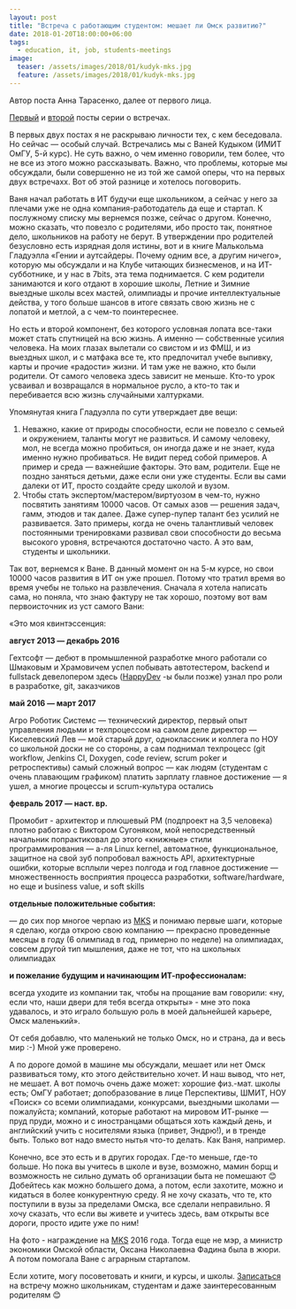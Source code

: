 ```yaml
---
layout: post
title: "Встреча с работающим студентом: мешает ли Омск развитию?"
date: 2018-01-20T18:00:00+06:00
tags:
  - education, it, job, students-meetings
image: 
  teaser: /assets/images/2018/01/kudyk-mks.jpg
  feature: /assets/images/2018/01/kudyk-mks.jpg
---
```


Автор поста Анна Тарасенко, далее от первого лица.

<a href="http://7bits.1der.link/blog/posts/it-education-meeting/2018-01-08" target="_blank">Первый</a> и <a href="http://7bits.1der.link/blog/posts/it-education-meeting/2018-01-14" target="_blank">второй</a> посты серии о встречах.

В первых двух постах я не раскрываю личности тех, с кем беседовала. Но сейчас — особый случай. Встречались мы с Ваней Кудыком (ИМИТ ОмГУ, 5-й курс). Не суть важно, о чем именно говорили, тем более, что не все из этого можно рассказывать. Важно, что проблемы, которые мы обсуждали, были совершенно не из той же самой оперы, что на первых двух встречахх. Вот об этой разнице и хотелось поговорить.

Ваня начал работать в ИТ будучи еще школьником, а сейчас у него за плечами уже не одна компания-работодатель да еще и стартап. К послужному списку мы вернемся позже, сейчас о другом. Конечно, можно сказать, что повезло с родителями, ибо просто так, понятное дело, школьников на работу не берут. В утверждении про родителей безусловно есть изрядная доля истины, вот и в книге Малькольма Гладуэлла «Гении и аутсайдеры. Почему одним все, а другим ничего», которую мы обсуждали и на Клубе читающих бизнесменов, и на ИТ-субботнике, и у нас в 7bits, эта тема поднимается. С кем родители занимаются и кого отдают в хорошие школы, Летние и Зимние выездные школы всех мастей, олимпиады и прочие интеллектуальные действа, у того больше шансов в итоге связать свою жизнь не с лопатой и метлой, а с чем-то поинтереснее.

Но есть и второй компонент, без которого условная лопата все-таки может стать спутницей на всю жизнь. А именно — собственные усилия человека. На моих глазах вылетали со свистом и из ФМШ, и из выездных школ, и с матфака все те, кто предпочитал учебе выпивку, карты и прочие «радости» жизни. И там уже не важно, кто были родители. От самого человека здесь зависит не меньше. Кто-то урок усваивал и возвращался в нормальное русло, а кто-то так и перебивается всю жизнь случайными халтурками.

Упомянутая книга Гладуэлла по сути утверждает две вещи:
1. Неважно, какие от природы способности, если не повезло с семьей и окружением, таланты могут не развиться. И самому человеку, мол, не всегда можно пробиться, он иногда даже и не знает, куда именно нужно пробиваться. Не видит перед собой примеров. А пример и среда — важнейшие факторы. Это вам, родители. Еще не поздно заняться детьми, даже если они уже студенты. Если вы сами далеки от ИТ, просто создайте среду школой и вузом.
2. Чтобы стать экспертом/мастером/виртуозом в чем-то, нужно посвятить занятиям 10000 часов. От самых азов — решения задач, гамм, этюдов и так далее. Даже супер-пупер талант без усилий не развивается. Зато примеры, когда не очень талантливый человек постоянными тренировками развивал свои способности до весьма высокого уровня, встречаются достаточно часто. А это вам, студенты и школьники.

Так вот, вернемся к Ване. В данный момент он на 5-м курсе, но свои 10000 часов развития в ИТ он уже прошел. Потому что тратил время во время учебы не только на развлечения. Сначала я хотела написать сама, но поняла, что знаю фактуру не так хорошо, поэтому вот вам первоисточник из уст самого Вани:

«Это моя квинтэссенция:

<b>август 2013 — декабрь 2016</b>

Гехтсофт — дебют в промышленной разработке
много работали со Шмаковым и Храмовичем
успел побывать автотестером, backend и fullstack девелопером
здесь (<a href="http://happydev.ru" target="_blank">HappyDev</a> -ы были позже) узнал про роли в разработке, git, заказчиков

<b>май 2016 — март 2017</b>

Агро Роботик Системс — технический директор, первый опыт управления людьми и техпроцессом
на самом деле директор — Киселевский Лев — мой старый друг, одноклассник и коллега по НОУ со школьной доски
не со стороны, а сам поднимал техпроцесс (git workflow, Jenkins CI, Doxygen, code review, scrum poker и ретроспективы)
самый сложный вопрос — как людям (студентам с очень плавающим графиком) платить зарплату
главное достижение — я ушел, а многие процессы и scrum-культура остались

<b>февраль 2017 — наст. вр.</b>

Промобит - архитектор и плюшевый PM (подпроект на 3,5 человека)
плотно работаю с Виктором Сугоняком, мой непосредственный начальник
попрактиковал до этого «книжные» стили программирования — а-ля Linux kernel, автоматное, функциональное, защитное
на свой зуб попробовал важность API, архитектурные ошибки, которые всплыли через полгода и год
главное достижение — множественность восприятия процесса разработки, software/hardware, но еще и business value, и soft skills

<b>отдельные положительные события:</b>

— до сих пор многое черпаю из <a href="http://magickickstartup.ru/" target="_blank">MKS</a> и понимаю первые шаги, которые я сделаю, когда открою свою компанию
— прекрасно проведенные месяцы в году (6 олимпиад в год, примерно по неделе) на олимпиадах, совсем другой тип мышления, даже не тот, что на школьных олимпиадах

<b>и пожелание будущим и начинающим ИТ-профессионалам:</b>

всегда уходите из компании так, чтобы на прощание вам говорили: «ну, если что, наши двери для тебя всегда открыты» - мне это пока удавалось, и это играло большую роль в моей дальнейшей карьере, Омск маленький».

От себя добавлю, что маленький не только Омск, но и страна, да и весь мир :-) Мной уже проверено.

А по дороге домой в машине мы обсуждали, мешает или нет Омск развиваться тому, кто этого действительно хочет. И наш вывод, что нет, не мешает. А вот помочь очень даже может: хорошие физ.-мат. школы есть; ОмГУ работает; допобразование в лице Перспективы, ШМИТ, НОУ «Поиск» со всеми олимпиадами, конкурсами, выездными школами — пожалуйста; компаний, которые работают на мировом ИТ-рынке — пруд пруди, можно и с иностранцами общаться хоть каждый день, и английский учить с носителями языка (привет, Эндрю!), и в тренде быть. Только вот надо вместо нытья что-то делать. Как Ваня, например. 

Конечно, все это есть и в других городах. Где-то меньше, где-то больше. Но пока вы учитесь в школе и вузе, возможно, мамин борщ и возможность не сильно думать об организации быта не помешают 😊 Добейтесь как можно большего дома, а потом, если захотите, можно и кидаться в более конкурентную среду. Я не хочу сказать, что те, кто поступили в вузы за пределами Омска, все сделали неправильно. Я хочу сказать, что если вы живете и учитесь здесь, вам открыты все дороги, просто идите уже по ним!

На фото - награждение на <a href="http://magickickstartup.ru/" target="_blank">MKS</a> 2016 года. Тогда еще не мэр, а министр экономики Омской области, Оксана Николаевна Фадина была в жюри. А потом помогала Ване с аграрным стартапом.

Если хотите, могу посоветовать и книги, и курсы, и школы. <a href="http://annieomsk.1der.link/it-education-meeting" target="_blank">Записаться</a> на встречу можно школьникам, студентам и даже заинтересованным родителям 😊

